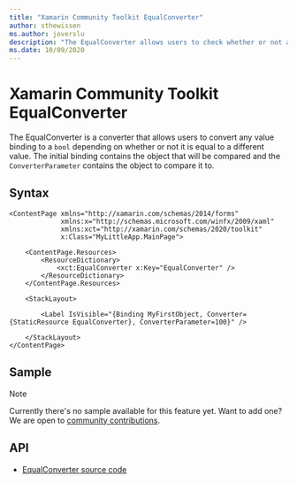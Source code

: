 ```yaml
---
title: "Xamarin Community Toolkit EqualConverter"
author: sthewissen
ms.author: joverslu
description: "The EqualConverter allows users to check whether or not a binding value equals another value."
ms.date: 10/09/2020
---
```


# Xamarin Community Toolkit EqualConverter

The EqualConverter is a converter that allows users to convert any value binding to a `bool` depending on whether or not it is equal to a different value. The initial binding contains the object that will be compared and the `ConverterParameter` contains the object to compare it to.

## Syntax

```xaml
<ContentPage xmlns="http://xamarin.com/schemas/2014/forms"
             xmlns:x="http://schemas.microsoft.com/winfx/2009/xaml"
             xmlns:xct="http://xamarin.com/schemas/2020/toolkit"
             x:Class="MyLittleApp.MainPage">

    <ContentPage.Resources>
        <ResourceDictionary>
            <xct:EqualConverter x:Key="EqualConverter" />
        </ResourceDictionary>
    </ContentPage.Resources>

    <StackLayout>

        <Label IsVisible="{Binding MyFirstObject, Converter={StaticResource EqualConverter}, ConverterParameter=100}" />

    </StackLayout>
</ContentPage>
```

## Sample

> [!NOTE]
> Currently there's no sample available for this feature yet. Want to add one? We are open to [community contributions](https://github.com/xamarin/XamarinCommunityToolkit).

<!-- [EqualConverter sample page Source](https://github.com/xamarin/XamarinCommunityToolkit)

You can see this in action in the [Xamarin Community Toolkit Sample App](https://github.com/xamarin/XamarinCommunityToolkit). -->

## API

* [EqualConverter source code](https://github.com/xamarin/XamarinCommunityToolkit/blob/main/src/CommunityToolkit/Xamarin.CommunityToolkit/Converters/EqualConverter.shared.cs)
